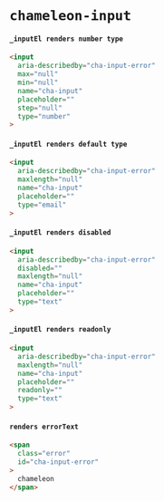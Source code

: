 # `chameleon-input`

#### `_inputEl renders number type`

```html
<input
  aria-describedby="cha-input-error"
  max="null"
  min="null"
  name="cha-input"
  placeholder=""
  step="null"
  type="number"
>

```

#### `_inputEl renders default type`

```html
<input
  aria-describedby="cha-input-error"
  maxlength="null"
  name="cha-input"
  placeholder=""
  type="email"
>

```

#### `_inputEl renders disabled`

```html
<input
  aria-describedby="cha-input-error"
  disabled=""
  maxlength="null"
  name="cha-input"
  placeholder=""
  type="text"
>

```

#### `_inputEl renders readonly`

```html
<input
  aria-describedby="cha-input-error"
  maxlength="null"
  name="cha-input"
  placeholder=""
  readonly=""
  type="text"
>

```

#### `renders errorText`

```html
<span
  class="error"
  id="cha-input-error"
>
  chameleon
</span>

```

